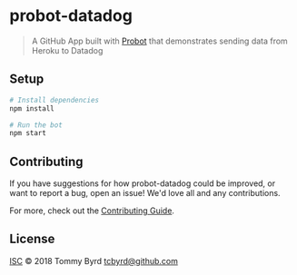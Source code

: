 # probot-datadog

> A GitHub App built with [Probot](https://github.com/probot/probot) that demonstrates sending data from Heroku to Datadog

## Setup

```sh
# Install dependencies
npm install

# Run the bot
npm start
```

## Contributing

If you have suggestions for how probot-datadog could be improved, or want to report a bug, open an issue! We'd love all and any contributions.

For more, check out the [Contributing Guide](CONTRIBUTING.md).

## License

[ISC](LICENSE) © 2018 Tommy Byrd <tcbyrd@github.com>
